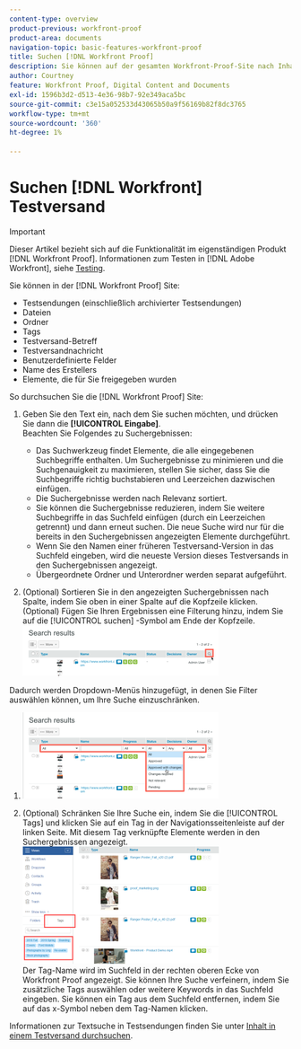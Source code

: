 ```yaml
---
content-type: overview
product-previous: workfront-proof
product-area: documents
navigation-topic: basic-features-workfront-proof
title: Suchen [!DNL Workfront Proof]
description: Sie können auf der gesamten Workfront-Proof-Site nach Inhalten suchen.
author: Courtney
feature: Workfront Proof, Digital Content and Documents
exl-id: 1596b3d2-d513-4e36-98b7-92e349aca5bc
source-git-commit: c3e15a052533d43065b50a9f56169b82f8dc3765
workflow-type: tm+mt
source-wordcount: '360'
ht-degree: 1%

---
```


# Suchen [!DNL Workfront] Testversand

>[!IMPORTANT]
>
>Dieser Artikel bezieht sich auf die Funktionalität im eigenständigen Produkt [!DNL Workfront Proof]. Informationen zum Testen in [!DNL Adobe Workfront], siehe [Testing](../../../review-and-approve-work/proofing/proofing.md).

Sie können in der [!DNL Workfront Proof] Site:

* Testsendungen (einschließlich archivierter Testsendungen)
* Dateien
* Ordner
* Tags
* Testversand-Betreff
* Testversandnachricht
* Benutzerdefinierte Felder
* Name des Erstellers
* Elemente, die für Sie freigegeben wurden

So durchsuchen Sie die [!DNL Workfront Proof] Site:

1. Geben Sie den Text ein, nach dem Sie suchen möchten, und drücken Sie dann die **[!UICONTROL Eingabe]**.\
   Beachten Sie Folgendes zu Suchergebnissen:

   * Das Suchwerkzeug findet Elemente, die alle eingegebenen Suchbegriffe enthalten. Um Suchergebnisse zu minimieren und die Suchgenauigkeit zu maximieren, stellen Sie sicher, dass Sie die Suchbegriffe richtig buchstabieren und Leerzeichen dazwischen einfügen.
   * Die Suchergebnisse werden nach Relevanz sortiert.
   * Sie können die Suchergebnisse reduzieren, indem Sie weitere Suchbegriffe in das Suchfeld einfügen (durch ein Leerzeichen getrennt) und dann erneut suchen. Die neue Suche wird nur für die bereits in den Suchergebnissen angezeigten Elemente durchgeführt.
   * Wenn Sie den Namen einer früheren Testversand-Version in das Suchfeld eingeben, wird die neueste Version dieses Testversands in den Suchergebnissen angezeigt.
   * Übergeordnete Ordner und Unterordner werden separat aufgeführt.

1. (Optional) Sortieren Sie in den angezeigten Suchergebnissen nach Spalte, indem Sie oben in einer Spalte auf die Kopfzeile klicken. (Optional) Fügen Sie Ihren Ergebnissen eine Filterung hinzu, indem Sie auf die [!UICONTROL suchen] -Symbol am Ende der Kopfzeile. ![Search_filter_in_Search_results.png](assets/search-filter-in-search-results-350x90.png)

Dadurch werden Dropdown-Menüs hinzugefügt, in denen Sie Filter auswählen können, um Ihre Suche einzuschränken.
1. ![Search_filter_boxes_display_in_Search_results.png](assets/search-filter-boxes-appear-in-search-results-350x154.png)

1. (Optional) Schränken Sie Ihre Suche ein, indem Sie die [!UICONTROL Tags] und klicken Sie auf ein Tag in der Navigationsseitenleiste auf der linken Seite. Mit diesem Tag verknüpfte Elemente werden in den Suchergebnissen angezeigt.\
   ![search_by_tag.png](assets/searching-by-tag-350x209.png)\
   Der Tag-Name wird im Suchfeld in der rechten oberen Ecke von Workfront Proof angezeigt. Sie können Ihre Suche verfeinern, indem Sie zusätzliche Tags auswählen oder weitere Keywords in das Suchfeld eingeben. Sie können ein Tag aus dem Suchfeld entfernen, indem Sie auf das x-Symbol neben dem Tag-Namen klicken.

Informationen zur Textsuche in Testsendungen finden Sie unter [Inhalt in einem Testversand durchsuchen](../../../review-and-approve-work/proofing/reviewing-proofs-within-workfront/review-a-proof/search-in-a-proof.md).

